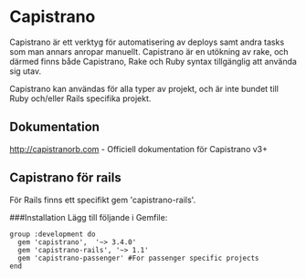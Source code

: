 # Capistrano
Capistrano är ett verktyg för automatisering av deploys samt andra tasks som man annars anropar manuellt. Capistrano är en utökning av rake, och därmed finns både Capistrano, Rake och Ruby syntax tillgänglig att använda sig utav.

Capistrano kan användas för alla typer av projekt, och är inte bundet till Ruby och/eller Rails specifika projekt.

## Dokumentation
http://capistranorb.com - Officiell dokumentation för Capistrano v3+
## Capistrano för rails
För Rails finns ett specifikt gem 'capistrano-rails'.

###Installation
Lägg till följande i Gemfile:
```
group :development do
  gem 'capistrano',  '~> 3.4.0'
  gem 'capistrano-rails', '~> 1.1'
  gem 'capistrano-passenger' #For passenger specific projects
end
```

